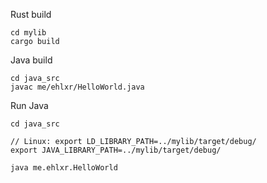 Rust build

```shell
cd mylib
cargo build
```

Java build

```shell
cd java_src
javac me/ehlxr/HelloWorld.java
```

Run Java
```shell
cd java_src

// Linux: export LD_LIBRARY_PATH=../mylib/target/debug/
export JAVA_LIBRARY_PATH=../mylib/target/debug/

java me.ehlxr.HelloWorld
```